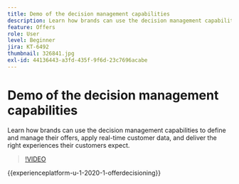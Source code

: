 ```yaml
---
title: Demo of the decision management capabilities
description: Learn how brands can use the decision management capabilities to define and manage their offers, apply real-time customer data, and deliver the right experiences their customers expect.
feature: Offers
role: User
level: Beginner
jira: KT-6492
thumbnail: 326841.jpg
exl-id: 44136443-a3fd-435f-9f6d-23c7696acabe
---
```

# Demo of the decision management capabilities

Learn how brands can use the decision management capabilities to define and manage their offers, apply real-time customer data, and deliver the right experiences their customers expect.

>[!VIDEO](https://video.tv.adobe.com/v/326841?quality=12&learn=on)

{{experienceplatform-u-1-2020-1-offerdecisioning}}
